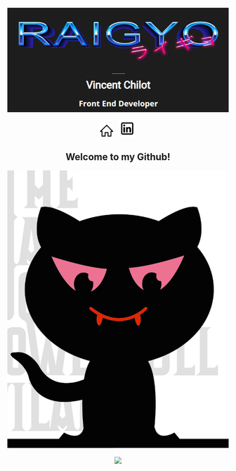 <p align="center">
  <a href="https://raigyo-dev.be/" target="_blank">
    <img src="img_readme/logo.png">
  </a>
</p>

<p align='center'>
<a href="https://raigyo-dev.be/"><img height="30" src="img_readme/icon-web.png"></a>&nbsp;&nbsp;
<a href="https://www.linkedin.com/in/vincent-chilot/"><img height="40" src="img_readme/icon-linked-in.png"></a>
</p>

<h2 align="center">Welcome to my Github!</h2>

<p align="center">
  <img src="img_readme/logo-majopovi.png">
</p>

<p align="center">
  <img src="https://img.shields.io/github/followers/Raigyo?label=Followers&style=social">
</p>

<!--
**Raigyo/Raigyo** is a ✨ _special_ ✨ repository because its `README.md` (this file) appears on your GitHub profile.

Here are some ideas to get you started:

- 🔭 I’m currently working on ...
- 🌱 I’m currently learning ...
- 👯 I’m looking to collaborate on ...
- 🤔 I’m looking for help with ...
- 💬 Ask me about ...
- 📫 How to reach me: ...
- 😄 Pronouns: ...
- ⚡ Fun fact: ...

Stats:

[![Anurag's github stats](https://github-readme-stats.vercel.app/api?username=raigyo)](https://github.com/anuraghazra/github-readme-stats)

Exemple:

[stephenajulu/README.md](https://github.com/stephenajulu/stephenajulu/blob/master/README.md)

Useful Links:

- [Creating amazing GitHub profiles README](https://dev.to/diogorodrigues/creating-amazing-github-profiles-readme-5h31)
- [You can also learn how to [build a self-updating profile](https://simonwillison.net/2020/Jul/10/self-updating-profile-readme/)
- [Learn how to add shields into the content](https://shields.io/)
- [Learn how to add GitHub Readme Stats on your readmes!](https://github.com/anuraghazra/github-readme-stats#github-stats-card)
- [See how to add Emoticon](https://gist.github.com/rxaviers/7360908)
-->
